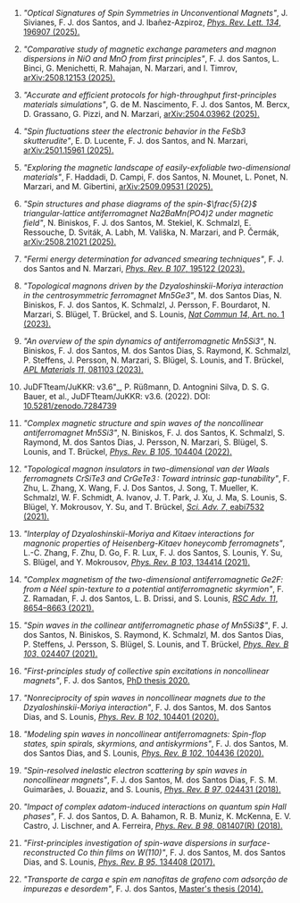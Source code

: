  1. _"Optical Signatures of Spin Symmetries in Unconventional Magnets"_, J. Sivianes, F. J. dos Santos, and J. Ibañez-Azpiroz, [_Phys. Rev. Lett._ *134*, 196907 (2025).](https://link.aps.org/doi/10.1103/PhysRevLett.134.196907)
 
 2. _"Comparative study of magnetic exchange parameters and magnon dispersions in NiO and MnO from first principles"_, F. J. dos Santos, L. Binci, G. Menichetti, R. Mahajan, N. Marzari, and I. Timrov, [arXiv:2508.12153 (2025).](http://arxiv.org/abs/2508.12153)
 
 3. _"Accurate and efficient protocols for high-throughput first-principles materials simulations"_, G. de M. Nascimento, F. J. dos Santos, M. Bercx, D. Grassano, G. Pizzi, and N. Marzari, [arXiv:2504.03962 (2025).](http://arxiv.org/abs/2504.03962)
 
 4. _"Spin fluctuations steer the electronic behavior in the FeSb3 skutterudite"_, E. D. Lucente, F. J. dos Santos, and N. Marzari, [arXiv:2501.15961 (2025).](http://arxiv.org/abs/2501.15961)
 
 5. _"Exploring the magnetic landscape of easily-exfoliable two-dimensional materials"_, F. Haddadi, D. Campi, F. dos Santos, N. Mounet, L. Ponet, N. Marzari, and M. Gibertini, [arXiv:2509.09531 (2025).](http://arxiv.org/abs/2509.09531)
 
 6. _"Spin structures and phase diagrams of the spin-$\frac{5}{2}$ triangular-lattice antiferromagnet Na2BaMn(PO4)2 under magnetic field"_, N. Biniskos, F. J. dos Santos, M. Stekiel, K. Schmalzl, E. Ressouche, D. Sviták, A. Labh, M. Vališka, N. Marzari, and P. Čermák, [arXiv:2508.21021 (2025).](http://arxiv.org/abs/2508.21021)
 
 7. _"Fermi energy determination for advanced smearing techniques"_, F. J. dos Santos and N. Marzari, [_Phys. Rev. B_ *107*, 195122 (2023).](https://link.aps.org/doi/10.1103/PhysRevB.107.195122)
 
 8. _"Topological magnons driven by the Dzyaloshinskii-Moriya interaction in the centrosymmetric ferromagnet Mn5Ge3"_, M. dos Santos Dias, N. Biniskos, F. J. dos Santos, K. Schmalzl, J. Persson, F. Bourdarot, N. Marzari, S. Blügel, T. Brückel, and S. Lounis, [_Nat Commun_ *14*, Art. no. 1 (2023).](https://www.nature.com/articles/s41467-023-43042-3)
 
 9. _"An overview of the spin dynamics of antiferromagnetic Mn5Si3"_, N. Biniskos, F. J. dos Santos, M. dos Santos Dias, S. Raymond, K. Schmalzl, P. Steffens, J. Persson, N. Marzari, S. Blügel, S. Lounis, and T. Brückel, [_APL Materials_ *11*, 081103 (2023).](https://doi.org/10.1063/5.0156028)
 
 10. JuDFTteam/JuKKR: v3.6"_, P. Rüßmann, D. Antognini Silva, D. S. G. Bauer, et al., JuDFTteam/JuKKR: v3.6. (2022). DOI: [10.5281/zenodo.7284739](https://zenodo.org/records/7284739)
 
 11. _"Complex magnetic structure and spin waves of the noncollinear antiferromagnet Mn5Si3"_, N. Biniskos, F. J. dos Santos, K. Schmalzl, S. Raymond, M. dos Santos Dias, J. Persson, N. Marzari, S. Blügel, S. Lounis, and T. Brückel, [_Phys. Rev. B_ *105*, 104404 (2022).](https://link.aps.org/doi/10.1103/PhysRevB.105.104404)
 
 12. _"Topological magnon insulators in two-dimensional van der Waals ferromagnets CrSiTe3 and CrGeTe3 : Toward intrinsic gap-tunability"_, F. Zhu, L. Zhang, X. Wang, F. J. Dos Santos, J. Song, T. Mueller, K. Schmalzl, W. F. Schmidt, A. Ivanov, J. T. Park, J. Xu, J. Ma, S. Lounis, S. Blügel, Y. Mokrousov, Y. Su, and T. Brückel, [_Sci. Adv._ *7*, eabi7532 (2021).](https://www.science.org/doi/10.1126/sciadv.abi7532)
 
 13. _"Interplay of Dzyaloshinskii-Moriya and Kitaev interactions for magnonic properties of Heisenberg-Kitaev honeycomb ferromagnets"_, L.-C. Zhang, F. Zhu, D. Go, F. R. Lux, F. J. dos Santos, S. Lounis, Y. Su, S. Blügel, and Y. Mokrousov, [_Phys. Rev. B_ *103*, 134414 (2021).](https://link.aps.org/doi/10.1103/PhysRevB.103.134414)
 
 14. _"Complex magnetism of the two-dimensional antiferromagnetic Ge2F: from a Néel spin-texture to a potential antiferromagnetic skyrmion"_, F. Z. Ramadan, F. J. dos Santos, L. B. Drissi, and S. Lounis, [_RSC Adv._ *11*, 8654–8663 (2021).](https://pubs.rsc.org/en/content/articlelanding/2021/ra/d0ra09678d)
 
 15. _"Spin waves in the collinear antiferromagnetic phase of Mn5Si3$"_, F. J. dos Santos, N. Biniskos, S. Raymond, K. Schmalzl, M. dos Santos Dias, P. Steffens, J. Persson, S. Blügel, S. Lounis, and T. Brückel, [_Phys. Rev. B_ *103*, 024407 (2021).](https://link.aps.org/doi/10.1103/PhysRevB.103.024407)
 
 16. _"First-principles study of collective spin excitations in noncollinear magnets"_, F. J. dos Santos, [PhD thesis 2020.](https://publications.rwth-aachen.de/record/782441)
 
 17. _"Nonreciprocity of spin waves in noncollinear magnets due to the Dzyaloshinskii-Moriya interaction"_, F. J. dos Santos, M. dos Santos Dias, and S. Lounis, [_Phys. Rev. B_ *102*, 104401 (2020).](https://link.aps.org/doi/10.1103/PhysRevB.102.104401)
 
 18. _"Modeling spin waves in noncollinear antiferromagnets: Spin-flop states, spin spirals, skyrmions, and antiskyrmions"_, F. J. dos Santos, M. dos Santos Dias, and S. Lounis, [_Phys. Rev. B_ *102*, 104436 (2020).](https://link.aps.org/doi/10.1103/PhysRevB.102.104436)
 
 19. _"Spin-resolved inelastic electron scattering by spin waves in noncollinear magnets"_, F. J. dos Santos, M. dos Santos Dias, F. S. M. Guimarães, J. Bouaziz, and S. Lounis, [_Phys. Rev. B_ *97*, 024431 (2018).](https://link.aps.org/doi/10.1103/PhysRevB.97.024431)
 
 20. _"Impact of complex adatom-induced interactions on quantum spin Hall phases"_, F. J. dos Santos, D. A. Bahamon, R. B. Muniz, K. McKenna, E. V. Castro, J. Lischner, and A. Ferreira, [_Phys. Rev. B_ *98*, 081407(R) (2018).](https://link.aps.org/doi/10.1103/PhysRevB.98.081407)
 
 21. _"First-principles investigation of spin-wave dispersions in surface-reconstructed Co thin films on W(110)"_, F. J. dos Santos, M. dos Santos Dias, and S. Lounis, [_Phys. Rev. B_ *95*, 134408 (2017).](https://link.aps.org/doi/10.1103/PhysRevB.95.134408)
 
 22. _"Transporte de carga e spin em nanofitas de grafeno com adsorção de impurezas e desordem"_, F. J. dos Santos, [Master's thesis (2014).](https://app.uff.br/riuff/handle/1/3333)
 
